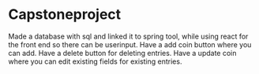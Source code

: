# Capstoneproject
Made a database with sql and linked it to spring tool, while using react for the front end so there can be userinput.
Have a add coin button where you can add.
Have a delete button for deleting entries.
Have a update coin where you can edit existing fields for existing entries.

